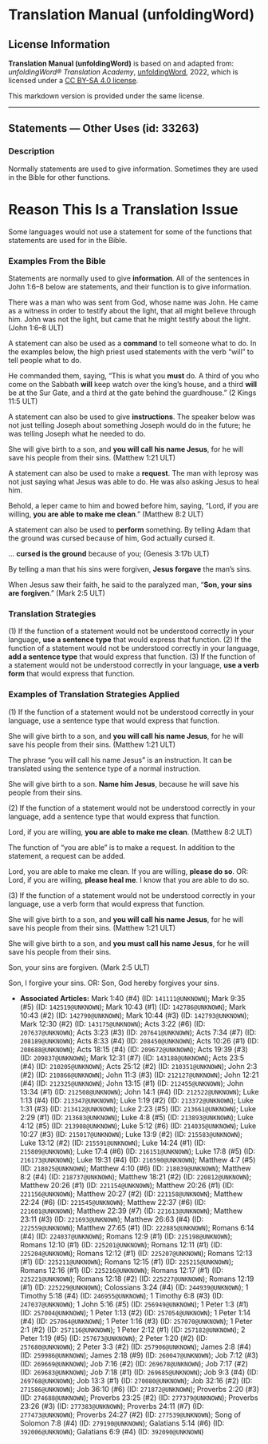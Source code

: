 # Translation Manual (unfoldingWord)

## License Information

**Translation Manual (unfoldingWord)** is based on and adapted from: _unfoldingWord® Translation Academy_, [unfoldingWord](https://unfoldingword.org/utw), 2022, which is licensed under a [CC BY-SA 4.0 license](https://creativecommons.org/licenses/by-sa/4.0/legalcode.en).

This markdown version is provided under the same license.



--------------------------------

## Statements — Other Uses (id: 33263)

### Description

Normally statements are used to give information. Sometimes they are used in the Bible for other functions.

Reason This Is a Translation Issue
==================================

Some languages would not use a statement for some of the functions that statements are used for in the Bible.

### Examples From the Bible

Statements are normally used to give **information**. All of the sentences in John 1:6–8 below are statements, and their function is to give information.

There was a man who was sent from God, whose name was John. He came as a witness in order to testify about the light, that all might believe through him. John was not the light, but came that he might testify about the light. (John 1:6–8 ULT)

A statement can also be used as a **command** to tell someone what to do. In the examples below, the high priest used statements with the verb “will” to tell people what to do.

He commanded them, saying, “This is what you **must** do. A third of you who come on the Sabbath **will** keep watch over the king’s house, and a third **will** be at the Sur Gate, and a third at the gate behind the guardhouse.” (2 Kings 11:5 ULT)

A statement can also be used to give **instructions**. The speaker below was not just telling Joseph about something Joseph would do in the future; he was telling Joseph what he needed to do.

She will give birth to a son, and **you will call his name Jesus**, for he will save his people from their sins. (Matthew 1:21 ULT)

A statement can also be used to make a **request**. The man with leprosy was not just saying what Jesus was able to do. He was also asking Jesus to heal him.

Behold, a leper came to him and bowed before him, saying, “Lord, if you are willing, **you are able to make me clean**.” (Matthew 8:2 ULT)

A statement can also be used to **perform** something. By telling Adam that the ground was cursed because of him, God actually cursed it.

… **cursed is the ground** because of you; (Genesis 3:17b ULT)

By telling a man that his sins were forgiven, **Jesus forgave** the man’s sins.

When Jesus saw their faith, he said to the paralyzed man, “**Son, your sins are forgiven**.” (Mark 2:5 ULT)

### Translation Strategies

(1\) If the function of a statement would not be understood correctly in your language, **use a sentence type** that would express that function. (2\) If the function of a statement would not be understood correctly in your language, **add a sentence type** that would express that function. (3\) If the function of a statement would not be understood correctly in your language, **use a verb form** that would express that function.

### Examples of Translation Strategies Applied

(1\) If the function of a statement would not be understood correctly in your language, use a sentence type that would express that function.

She will give birth to a son, and **you will call his name Jesus**, for he will save his people from their sins. (Matthew 1:21 ULT)

The phrase “you will call his name Jesus” is an instruction. It can be translated using the sentence type of a normal instruction.

She will give birth to a son. **Name him Jesus**, because he will save his people from their sins.

(2\) If the function of a statement would not be understood correctly in your language, add a sentence type that would express that function.

Lord, if you are willing, **you are able to make me clean**. (Matthew 8:2 ULT)

The function of “you are able” is to make a request. In addition to the statement, a request can be added.

Lord, you are able to make me clean. If you are willing, **please do so**. OR: Lord, if you are willing, **please heal me**. I know that you are able to do so.

(3\) If the function of a statement would not be understood correctly in your language, use a verb form that would express that function.

She will give birth to a son, and **you will call his name Jesus**, for he will save his people from their sins. (Matthew 1:21 ULT)

She will give birth to a son, and **you must call his name Jesus**, for he will save his people from their sins.

Son, your sins are forgiven. (Mark 2:5 ULT)

Son, I forgive your sins. OR: Son, God hereby forgives your sins.

* **Associated Articles:** Mark 1:40 (#4) (ID: `141111@UNKNOWN`); Mark 9:35 (#5) (ID: `142519@UNKNOWN`); Mark 10:43 (#1) (ID: `142786@UNKNOWN`); Mark 10:43 (#2) (ID: `142790@UNKNOWN`); Mark 10:44 (#3) (ID: `142793@UNKNOWN`); Mark 12:30 (#2) (ID: `143175@UNKNOWN`); Acts 3:22 (#6) (ID: `207637@UNKNOWN`); Acts 3:23 (#3) (ID: `207641@UNKNOWN`); Acts 7:34 (#7) (ID: `208189@UNKNOWN`); Acts 8:33 (#4) (ID: `208450@UNKNOWN`); Acts 10:26 (#1) (ID: `208688@UNKNOWN`); Acts 18:15 (#4) (ID: `209672@UNKNOWN`); Acts 19:39 (#3) (ID: `209837@UNKNOWN`); Mark 12:31 (#7) (ID: `143188@UNKNOWN`); Acts 23:5 (#4) (ID: `210205@UNKNOWN`); Acts 25:12 (#2) (ID: `210351@UNKNOWN`); John 2:3 (#2) (ID: `210866@UNKNOWN`); John 11:3 (#3) (ID: `212127@UNKNOWN`); John 12:21 (#4) (ID: `212325@UNKNOWN`); John 13:15 (#1) (ID: `212455@UNKNOWN`); John 13:34 (#1) (ID: `212508@UNKNOWN`); John 14:1 (#4) (ID: `212522@UNKNOWN`); Luke 1:13 (#4) (ID: `213347@UNKNOWN`); Luke 1:19 (#2) (ID: `213372@UNKNOWN`); Luke 1:31 (#3) (ID: `213412@UNKNOWN`); Luke 2:23 (#5) (ID: `213661@UNKNOWN`); Luke 2:29 (#1) (ID: `213683@UNKNOWN`); Luke 4:8 (#5) (ID: `213893@UNKNOWN`); Luke 4:12 (#5) (ID: `213908@UNKNOWN`); Luke 5:12 (#6) (ID: `214035@UNKNOWN`); Luke 10:27 (#3) (ID: `215017@UNKNOWN`); Luke 13:9 (#2) (ID: `215583@UNKNOWN`); Luke 13:12 (#2) (ID: `215591@UNKNOWN`); Luke 14:24 (#1) (ID: `215809@UNKNOWN`); Luke 17:4 (#6) (ID: `216151@UNKNOWN`); Luke 17:8 (#5) (ID: `216173@UNKNOWN`); Luke 19:31 (#4) (ID: `216590@UNKNOWN`); Matthew 4:7 (#5) (ID: `218025@UNKNOWN`); Matthew 4:10 (#6) (ID: `218039@UNKNOWN`); Matthew 8:2 (#4) (ID: `218737@UNKNOWN`); Matthew 18:21 (#2) (ID: `220812@UNKNOWN`); Matthew 20:26 (#1) (ID: `221154@UNKNOWN`); Matthew 20:26 (#1) (ID: `221156@UNKNOWN`); Matthew 20:27 (#2) (ID: `221158@UNKNOWN`); Matthew 22:24 (#6) (ID: `221545@UNKNOWN`); Matthew 22:37 (#6) (ID: `221601@UNKNOWN`); Matthew 22:39 (#7) (ID: `221613@UNKNOWN`); Matthew 23:11 (#3) (ID: `221693@UNKNOWN`); Matthew 26:63 (#4) (ID: `222559@UNKNOWN`); Matthew 27:65 (#1) (ID: `222885@UNKNOWN`); Romans 6:14 (#4) (ID: `224037@UNKNOWN`); Romans 12:9 (#1) (ID: `225198@UNKNOWN`); Romans 12:10 (#1) (ID: `225201@UNKNOWN`); Romans 12:11 (#1) (ID: `225204@UNKNOWN`); Romans 12:12 (#1) (ID: `225207@UNKNOWN`); Romans 12:13 (#1) (ID: `225211@UNKNOWN`); Romans 12:15 (#1) (ID: `225215@UNKNOWN`); Romans 12:16 (#1) (ID: `225216@UNKNOWN`); Romans 12:17 (#1) (ID: `225221@UNKNOWN`); Romans 12:18 (#2) (ID: `225227@UNKNOWN`); Romans 12:19 (#1) (ID: `225229@UNKNOWN`); Colossians 3:24 (#4) (ID: `244939@UNKNOWN`); 1 Timothy 5:18 (#4) (ID: `246955@UNKNOWN`); 1 Timothy 6:8 (#3) (ID: `247037@UNKNOWN`); 1 John 5:16 (#5) (ID: `256949@UNKNOWN`); 1 Peter 1:3 (#1) (ID: `257004@UNKNOWN`); 1 Peter 1:13 (#2) (ID: `257054@UNKNOWN`); 1 Peter 1:14 (#4) (ID: `257064@UNKNOWN`); 1 Peter 1:16 (#3) (ID: `257070@UNKNOWN`); 1 Peter 2:1 (#2) (ID: `257116@UNKNOWN`); 1 Peter 2:12 (#1) (ID: `257182@UNKNOWN`); 2 Peter 1:19 (#5) (ID: `257673@UNKNOWN`); 2 Peter 1:20 (#2) (ID: `257680@UNKNOWN`); 2 Peter 3:3 (#2) (ID: `257906@UNKNOWN`); James 2:8 (#4) (ID: `259986@UNKNOWN`); James 2:18 (#9) (ID: `260047@UNKNOWN`); Job 7:12 (#3) (ID: `269669@UNKNOWN`); Job 7:16 (#2) (ID: `269678@UNKNOWN`); Job 7:17 (#2) (ID: `269683@UNKNOWN`); Job 7:18 (#1) (ID: `269685@UNKNOWN`); Job 9:3 (#4) (ID: `269768@UNKNOWN`); Job 13:3 (#1) (ID: `270080@UNKNOWN`); Job 32:16 (#2) (ID: `271586@UNKNOWN`); Job 36:10 (#6) (ID: `271872@UNKNOWN`); Proverbs 2:20 (#3) (ID: `274688@UNKNOWN`); Proverbs 23:25 (#2) (ID: `277379@UNKNOWN`); Proverbs 23:26 (#3) (ID: `277383@UNKNOWN`); Proverbs 24:11 (#7) (ID: `277473@UNKNOWN`); Proverbs 24:27 (#2) (ID: `277539@UNKNOWN`); Song of Solomon 7:8 (#4) (ID: `279190@UNKNOWN`); Galatians 5:14 (#6) (ID: `392006@UNKNOWN`); Galatians 6:9 (#4) (ID: `392090@UNKNOWN`)

